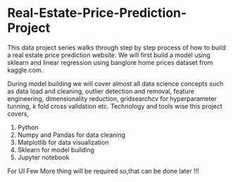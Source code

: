 # Real-Estate-Price-Prediction-Project
This data project series walks through step by step process of how to build a real estate price prediction website. 
We will first build a model using sklearn and linear regression using banglore home prices dataset from kaggle.com.

During model building we will cover almost all data science concepts such as data load and cleaning, outlier detection and removal, feature engineering, dimensionality reduction, gridsearchcv for hyperparameter tunning, k fold cross validation etc. Technology and tools wise this project covers,

1. Python
2. Numpy and Pandas for data cleaning
3. Matplotlib for data visualization
4. Sklearn for model building
5. Jupyter notebook



For UI Few More thing will be required so,that can be done later !!!
